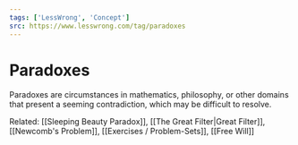 ```yaml
---
tags: ['LessWrong', 'Concept']
src: https://www.lesswrong.com/tag/paradoxes
---
```


# Paradoxes
Paradoxes are circumstances in mathematics, philosophy, or other domains that present a seeming contradiction, which may be difficult to resolve.

Related: [[Sleeping Beauty Paradox]], [[The Great Filter|Great Filter]], [[Newcomb's Problem]], [[Exercises / Problem-Sets]], [[Free Will]]

